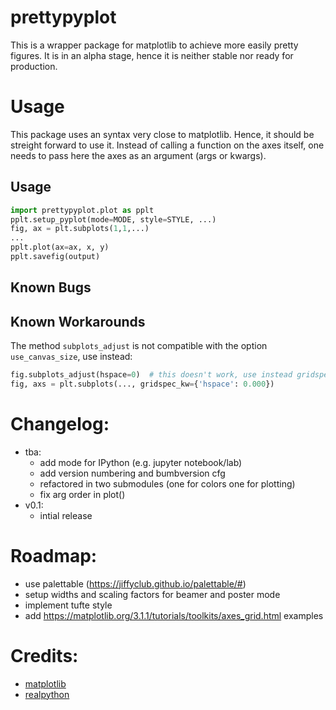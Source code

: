 # prettypyplot

This is a wrapper package for matplotlib to achieve more easily pretty figures.
It is in an alpha stage, hence it is neither stable nor ready for production.

# Usage
This package uses an syntax very close to matplotlib. Hence, it should be
streight forward to use it. Instead of calling a function on the axes itself,
one needs to pass here the axes as an argument (args or kwargs).
## Usage
```python
import prettypyplot.plot as pplt
pplt.setup_pyplot(mode=MODE, style=STYLE, ...)
fig, ax = plt.subplots(1,1,...)
...
pplt.plot(ax=ax, x, y)
pplt.savefig(output)
```
## Known Bugs
## Known Workarounds
The method `subplots_adjust` is not compatible with the option `use_canvas_size`,
use instead:
```python
fig.subplots_adjust(hspace=0)  # this doesn't work, use instead gridspec
fig, axs = plt.subplots(..., gridspec_kw={'hspace': 0.000})
```

# Changelog:
- tba:
  - add mode for IPython (e.g. jupyter notebook/lab)
  - add version numbering and bumbversion cfg
  - refactored in two submodules (one for colors one for plotting)
  - fix arg order in plot()
- v0.1:
  - intial release

# Roadmap:
- use palettable (https://jiffyclub.github.io/palettable/#)
- setup widths and scaling factors for beamer and poster mode
- implement tufte style
- add https://matplotlib.org/3.1.1/tutorials/toolkits/axes_grid.html examples

# Credits:
- [matplotlib](https://matplotlib.org/)
- [realpython](https://realpython.com/)
